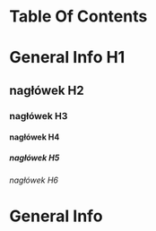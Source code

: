 # Table Of Contents
# General Info H1
## nagłówek H2
### nagłówek H3
#### nagłówek H4
##### nagłówek H5
###### nagłówek H6
# General Info
